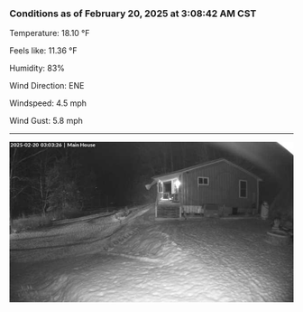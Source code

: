 ### Conditions as of February 20, 2025 at 3:08:42 AM CST 

Temperature: 18.10 &deg;F

Feels like: 11.36 &deg;F

Humidity: 83%

Wind Direction: ENE

Windspeed: 4.5 mph

Wind Gust: 5.8 mph

---

<img src="./images/latest.jpeg"/>


